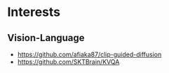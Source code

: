 # Interests
## Vision-Language
- https://github.com/afiaka87/clip-guided-diffusion
- https://github.com/SKTBrain/KVQA
